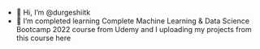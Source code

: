 - 👋 Hi, I’m @durgeshiitk
- 🌱 I’m completed learning Complete Machine Learning & Data Science Bootcamp 2022 course from Udemy and I uploading my projects from this course here
<!---
durgeshiitk/durgeshiitk is a ✨ special ✨ repository because its `README.md` (this file) appears on your GitHub profile.
You can click the Preview link to take a look at your changes.
--->
